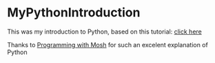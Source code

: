 # MyPythonIntroduction
This was my introduction to Python, based on this tutorial: [click here](https://www.youtube.com/watch?v=kqtD5dpn9C8)

Thanks to [Programming with Mosh](https://www.youtube.com/@programmingwithmosh) for such an excelent explanation of Python
